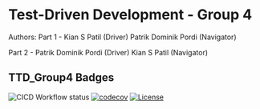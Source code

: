 # Test-Driven Development - Group 4
Authors:
Part 1 - 
Kian S Patil (Driver)
Patrik Dominik Pordi (Navigator)

Part 2 - 
Patrik Dominik Pordi (Driver)
Kian S Patil (Navigator)


## TTD_Group4 Badges
![CICD Workflow status](https://github.com/kirangit27/TDD_Group4/actions/workflows/run-unit-test-and-upload-codecov.yml/badge.svg) [![codecov](https://codecov.io/gh/kirangit27/TDD_Group4/branch/main/graph/badge.svg)](https://codecov.io/gh/kirangit27/TDD_Group4) [![License](https://img.shields.io/badge/license-MIT-blue.svg)](LICENSE)


